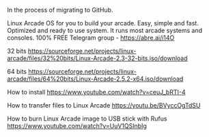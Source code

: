 In the process of migrating to GitHub.

Linux Arcade
OS for you to build your arcade. Easy, simple and fast. Optimized and ready to use system.
It runs most arcade systems and consoles.
100% FREE
Telegram group - https://abre.ai/i14O

32 bits
https://sourceforge.net/projects/linux-arcade/files/32%20bits/Linux-Arcade-2.3-32-bits.iso/download

64 bits
https://sourceforge.net/projects/linux-arcade/files/64%20bits/Linux-Arcade-2.5.2-x64.iso/download

How to install
https://www.youtube.com/watch?v=ceuJ_bRTI-4

How to transfer files to Linux Arcade
https://youtu.be/BVyccOgTdSU

How to burn Linux Arcade image to USB stick with Rufus
https://www.youtube.com/watch?v=UuV1QSInbIg
